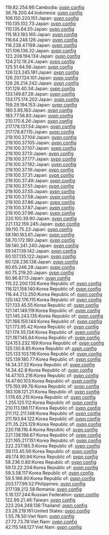 119.82.254.66:Cambodia: [ovpn config](vpn/119_82_254_66.ovpn)  
36.78.200.44:Indonesia: [ovpn config](vpn/36_78_200_44.ovpn)  
106.150.220.151:Japan: [ovpn config](vpn/106_150_220_151.ovpn)  
110.135.102.73:Japan: [ovpn config](vpn/110_135_102_73.ovpn)  
110.135.64.55:Japan: [ovpn config](vpn/110_135_64_55.ovpn)  
115.163.193.165:Japan: [ovpn config](vpn/115_163_193_165.ovpn)  
116.64.248.126:Japan: [ovpn config](vpn/116_64_248_126.ovpn)  
118.238.47.169:Japan: [ovpn config](vpn/118_238_47_169.ovpn)  
121.106.136.32:Japan: [ovpn config](vpn/121_106_136_32.ovpn)  
122.208.194.134:Japan: [ovpn config](vpn/122_208_194_134.ovpn)  
124.212.19.24:Japan: [ovpn config](vpn/124_212_19_24.ovpn)  
125.51.64.56:Japan: [ovpn config](vpn/125_51_64_56.ovpn)  
126.123.245.181:Japan: [ovpn config](vpn/126_123_245_181.ovpn)  
126.207.124.101:Japan: [ovpn config](vpn/126_207_124_101.ovpn)  
126.26.214.242:Japan: [ovpn config](vpn/126_26_214_242.ovpn)  
131.129.40.34:Japan: [ovpn config](vpn/131_129_40_34.ovpn)  
133.149.87.28:Japan: [ovpn config](vpn/133_149_87_28.ovpn)  
133.175.174.202:Japan: [ovpn config](vpn/133_175_174_202.ovpn)  
159.28.194.153:Japan: [ovpn config](vpn/159_28_194_153.ovpn)  
180.5.85.163:Japan: [ovpn config](vpn/180_5_85_163.ovpn)  
183.77.56.83:Japan: [ovpn config](vpn/183_77_56_83.ovpn)  
210.170.8.26:Japan: [ovpn config](vpn/210_170_8_26.ovpn)  
217.178.137.54:Japan: [ovpn config](vpn/217_178_137_54.ovpn)  
217.178.87.115:Japan: [ovpn config](vpn/217_178_87_115.ovpn)  
219.100.37.104:Japan: [ovpn config](vpn/219_100_37_104.ovpn)  
219.100.37.105:Japan: [ovpn config](vpn/219_100_37_105.ovpn)  
219.100.37.107:Japan: [ovpn config](vpn/219_100_37_107.ovpn)  
219.100.37.13:Japan: [ovpn config](vpn/219_100_37_13.ovpn)  
219.100.37.177:Japan: [ovpn config](vpn/219_100_37_177.ovpn)  
219.100.37.182:Japan: [ovpn config](vpn/219_100_37_182.ovpn)  
219.100.37.19:Japan: [ovpn config](vpn/219_100_37_19.ovpn)  
219.100.37.31:Japan: [ovpn config](vpn/219_100_37_31.ovpn)  
219.100.37.49:Japan: [ovpn config](vpn/219_100_37_49.ovpn)  
219.100.37.51:Japan: [ovpn config](vpn/219_100_37_51.ovpn)  
219.100.37.55:Japan: [ovpn config](vpn/219_100_37_55.ovpn)  
219.100.37.58:Japan: [ovpn config](vpn/219_100_37_58.ovpn)  
219.100.37.86:Japan: [ovpn config](vpn/219_100_37_86.ovpn)  
219.100.37.87:Japan: [ovpn config](vpn/219_100_37_87.ovpn)  
219.100.37.96:Japan: [ovpn config](vpn/219_100_37_96.ovpn)  
220.100.39.90:Japan: [ovpn config](vpn/220_100_39_90.ovpn)  
221.132.159.245:Japan: [ovpn config](vpn/221_132_159_245.ovpn)  
39.110.75.23:Japan: [ovpn config](vpn/39_110_75_23.ovpn)  
58.190.163.61:Japan: [ovpn config](vpn/58_190_163_61.ovpn)  
58.70.172.190:Japan: [ovpn config](vpn/58_70_172_190.ovpn)  
59.140.241.240:Japan: [ovpn config](vpn/59_140_241_240.ovpn)  
59.147.139.142:Japan: [ovpn config](vpn/59_147_139_142.ovpn)  
60.107.135.122:Japan: [ovpn config](vpn/60_107_135_122.ovpn)  
60.128.236.138:Japan: [ovpn config](vpn/60_128_236_138.ovpn)  
60.65.246.28:Japan: [ovpn config](vpn/60_65_246_28.ovpn)  
60.75.219.20:Japan: [ovpn config](vpn/60_75_219_20.ovpn)  
60.96.87.13:Japan: [ovpn config](vpn/60_96_87_13.ovpn)  
115.22.200.135:Korea Republic of: [ovpn config](vpn/115_22_200_135.ovpn)  
116.121.158.140:Korea Republic of: [ovpn config](vpn/116_121_158_140.ovpn)  
116.44.213.250:Korea Republic of: [ovpn config](vpn/116_44_213_250.ovpn)  
120.142.176.115:Korea Republic of: [ovpn config](vpn/120_142_176_115.ovpn)  
121.133.45.55:Korea Republic of: [ovpn config](vpn/121_133_45_55.ovpn)  
121.141.149.119:Korea Republic of: [ovpn config](vpn/121_141_149_119.ovpn)  
121.145.243.135:Korea Republic of: [ovpn config](vpn/121_145_243_135.ovpn)  
121.166.159.144:Korea Republic of: [ovpn config](vpn/121_166_159_144.ovpn)  
121.173.95.42:Korea Republic of: [ovpn config](vpn/121_173_95_42.ovpn)  
121.174.55.134:Korea Republic of: [ovpn config](vpn/121_174_55_134.ovpn)  
121.187.145.64:Korea Republic of: [ovpn config](vpn/121_187_145_64.ovpn)  
124.153.232.169:Korea Republic of: [ovpn config](vpn/124_153_232_169.ovpn)  
125.130.8.85:Korea Republic of: [ovpn config](vpn/125_130_8_85.ovpn)  
125.133.103.118:Korea Republic of: [ovpn config](vpn/125_133_103_118.ovpn)  
125.139.180.77:Korea Republic of: [ovpn config](vpn/125_139_180_77.ovpn)  
14.34.37.32:Korea Republic of: [ovpn config](vpn/14_34_37_32.ovpn)  
14.34.42.8:Korea Republic of: [ovpn config](vpn/14_34_42_8.ovpn)  
14.47.103.216:Korea Republic of: [ovpn config](vpn/14_47_103_216.ovpn)  
14.47.60.103:Korea Republic of: [ovpn config](vpn/14_47_60_103.ovpn)  
175.193.99.76:Korea Republic of: [ovpn config](vpn/175_193_99_76.ovpn)  
183.108.121.21:Korea Republic of: [ovpn config](vpn/183_108_121_21.ovpn)  
1.176.65.215:Korea Republic of: [ovpn config](vpn/1_176_65_215.ovpn)  
1.255.125.112:Korea Republic of: [ovpn config](vpn/1_255_125_112.ovpn)  
210.113.186.117:Korea Republic of: [ovpn config](vpn/210_113_186_117.ovpn)  
211.112.211.148:Korea Republic of: [ovpn config](vpn/211_112_211_148.ovpn)  
211.193.84.122:Korea Republic of: [ovpn config](vpn/211_193_84_122.ovpn)  
211.35.225.129:Korea Republic of: [ovpn config](vpn/211_35_225_129.ovpn)  
220.118.116.4:Korea Republic of: [ovpn config](vpn/220_118_116_4.ovpn)  
221.138.198.67:Korea Republic of: [ovpn config](vpn/221_138_198_67.ovpn)  
221.165.217.151:Korea Republic of: [ovpn config](vpn/221_165_217_151.ovpn)  
222.237.185.3:Korea Republic of: [ovpn config](vpn/222_237_185_3.ovpn)  
39.113.45.56:Korea Republic of: [ovpn config](vpn/39_113_45_56.ovpn)  
49.174.90.94:Korea Republic of: [ovpn config](vpn/49_174_90_94.ovpn)  
58.236.0.80:Korea Republic of: [ovpn config](vpn/58_236_0_80.ovpn)  
59.13.22.204:Korea Republic of: [ovpn config](vpn/59_13_22_204.ovpn)  
59.3.58.117:Korea Republic of: [ovpn config](vpn/59_3_58_117.ovpn)  
59.5.166.90:Korea Republic of: [ovpn config](vpn/59_5_166_90.ovpn)  
203.177.99.52:Philippines: [ovpn config](vpn/203_177_99_52.ovpn)  
217.138.212.58:Romania: [ovpn config](vpn/217_138_212_58.ovpn)  
5.16.137.244:Russian Federation: [ovpn config](vpn/5_16_137_244.ovpn)  
122.99.21.46:Taiwan: [ovpn config](vpn/122_99_21_46.ovpn)  
223.204.249.136:Thailand: [ovpn config](vpn/223_204_249_136.ovpn)  
23.28.219.161:United States: [ovpn config](vpn/23_28_219_161.ovpn)  
1.55.78.50:Viet Nam: [ovpn config](vpn/1_55_78_50.ovpn)  
27.72.73.79:Viet Nam: [ovpn config](vpn/27_72_73_79.ovpn)  
42.115.148.127:Viet Nam: [ovpn config](vpn/42_115_148_127.ovpn)  
